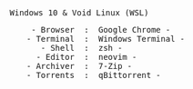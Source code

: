 <pre align="center">Windows 10 & Void Linux (WSL)</pre>
<pre align="center">
         - Browser  :  Google Chrome -
           - Terminal  :  Windows Terminal -
 - Shell  :  zsh -
   - Editor  :  neovim -
- Archiver  :  7-Zip -
      - Torrents  :  qBittorrent -
</pre>
